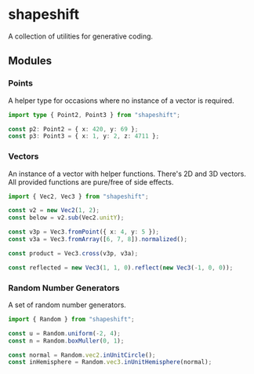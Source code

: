 # shapeshift

A collection of utilities for generative coding.

## Modules

### Points

A helper type for occasions where no instance of a vector is required.

```typescript
import type { Point2, Point3 } from "shapeshift";

const p2: Point2 = { x: 420, y: 69 };
const p3: Point3 = { x: 1, y: 2, z: 4711 };
```

### Vectors

An instance of a vector with helper functions. There's 2D and 3D vectors. All provided functions are pure/free of side effects.

```typescript
import { Vec2, Vec3 } from "shapeshift";

const v2 = new Vec2(1, 2);
const below = v2.sub(Vec2.unitY);

const v3p = Vec3.fromPoint({ x: 4, y: 5 });
const v3a = Vec3.fromArray([6, 7, 8]).normalized();

const product = Vec3.cross(v3p, v3a);

const reflected = new Vec3(1, 1, 0).reflect(new Vec3(-1, 0, 0));
```

### Random Number Generators

A set of random number generators.

```typescript
import { Random } from "shapeshift";

const u = Random.uniform(-2, 4);
const n = Random.boxMuller(0, 1);

const normal = Random.vec2.inUnitCircle();
const inHemisphere = Random.vec3.inUnitHemisphere(normal);
```
